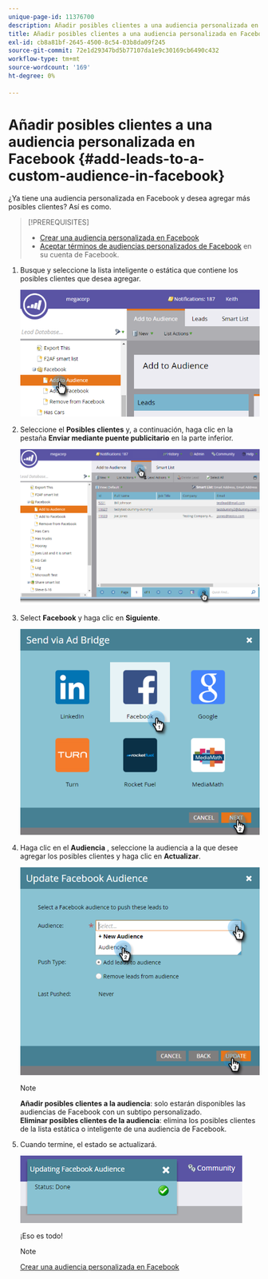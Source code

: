 ```yaml
---
unique-page-id: 11376700
description: Añadir posibles clientes a una audiencia personalizada en Facebook - Marketo Docs - Documentación del producto
title: Añadir posibles clientes a una audiencia personalizada en Facebook
exl-id: cb8a81bf-2645-4500-8c54-03b8da09f245
source-git-commit: 72e1d29347bd5b77107da1e9c30169cb6490c432
workflow-type: tm+mt
source-wordcount: '169'
ht-degree: 0%

---
```


# Añadir posibles clientes a una audiencia personalizada en Facebook {#add-leads-to-a-custom-audience-in-facebook}

¿Ya tiene una audiencia personalizada en Facebook y desea agregar más posibles clientes? Así es como.

>[!PREREQUISITES]
>
>* [Crear una audiencia personalizada en Facebook](/help/marketo/product-docs/demand-generation/facebook/create-a-custom-audience-in-facebook.md)
>* [Aceptar términos de audiencias personalizados de Facebook](https://www.facebook.com/ads/manage/customaudiences/tos.php) en su cuenta de Facebook.
>


1. Busque y seleccione la lista inteligente o estática que contiene los posibles clientes que desea agregar.

   ![](assets/one.png)

1. Seleccione el **Posibles clientes** y, a continuación, haga clic en la pestaña **Enviar mediante puente publicitario** en la parte inferior.

   ![](assets/two-1.png)

1. Select **Facebook** y haga clic en **Siguiente**.

   ![](assets/three.png)

1. Haga clic en el **Audiencia** , seleccione la audiencia a la que desee agregar los posibles clientes y haga clic en **Actualizar**.

   ![](assets/4.png)

   >[!NOTE]
   >
   >**Añadir posibles clientes a la audiencia**: solo estarán disponibles las audiencias de Facebook con un subtipo personalizado.\
   >**Eliminar posibles clientes de la audiencia**: elimina los posibles clientes de la lista estática o inteligente de una audiencia de Facebook.

1. Cuando termine, el estado se actualizará.

   ![](assets/five-1.png)

   ¡Eso es todo!

   >[!NOTE]
   >
   >[Crear una audiencia personalizada en Facebook](/help/marketo/product-docs/demand-generation/facebook/create-a-custom-audience-in-facebook.md)

